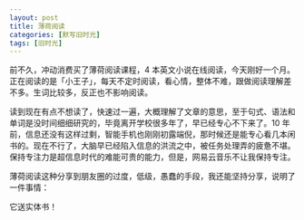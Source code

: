 ```yaml
---
layout: post
title: 薄荷阅读
categories: [默写旧时光]
tags: [旧时光]
---
```


前不久，冲动消费买了薄荷阅读课程，4 本英文小说在线阅读，今天刚好一个月。正在阅读的是「小王子」，每天不定时阅读，看心情，整体不难，跟做阅读理解差不多。生词比较多，反正也不影响阅读。

读到现在有点不想读了，快速过一遍，大概理解了文章的意思，至于句式、语法和单词是没时间细细研究的，毕竟离开学校很多年了，早已经专心不下来了。10 年前，信息还没有这样过剩，智能手机也刚刚初露端倪，那时候还是能专心看几本闲书的。现在不行了，大脑早已经陷入信息的洪流之中，被任务处理弄的疲惫不堪。保持专注力是超信息时代的难能可贵的能力，但是，网易云音乐不让我保持专注。

薄荷阅读这种分享到朋友圈的过度，低级，愚蠢的手段，我还能坚持分享，说明了一件事情：

它送实体书！
